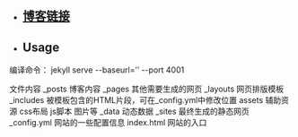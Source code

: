 # 


- ## [博客链接](https://fanl0228.github.io/)

- ## Usage
编译命令： jekyll serve --baseurl=’’ --port 4001



文件内容
_posts 博客内容
_pages 其他需要生成的网页
_layouts 网页排版模板
_includes 被模板包含的HTML片段，可在_config.yml中修改位置
assets 辅助资源 css布局 js脚本 图片等
_data 动态数据
_sites 最终生成的静态网页
_config.yml 网站的一些配置信息
index.html 网站的入口





